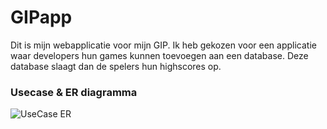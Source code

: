 # GIPapp
Dit is mijn webapplicatie voor mijn GIP. Ik heb gekozen voor een applicatie waar developers hun games kunnen toevoegen aan een database. Deze database slaagt dan de spelers hun highscores op.

### Usecase & ER diagramma
![UseCase ER]( 	UseCase_ER.png)
